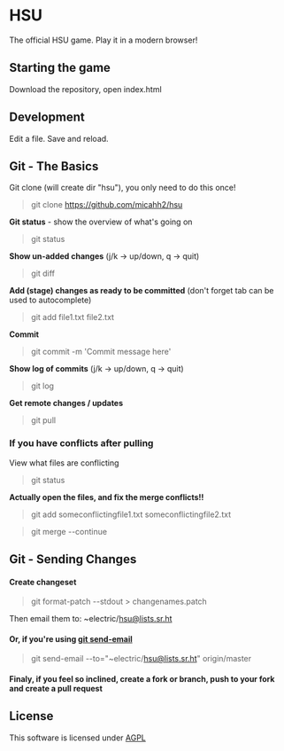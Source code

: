 # HSU

The official HSU game. Play it in a modern browser!

## Starting the game

Download the repository, open index.html

## Development

Edit a file. Save and reload.

## Git - The Basics

Git clone (will create dir "hsu"), you only need to do this once!
> git clone https://github.com/micahh2/hsu

**Git status** - show the overview of what's going on 
> git status

**Show un-added changes** (j/k -> up/down, q -> quit)
> git diff

**Add (stage) changes as ready to be committed** (don't forget tab can be used to autocomplete)
> git add file1.txt file2.txt

**Commit**
> git commit -m 'Commit message here'

**Show log of commits** (j/k -> up/down, q -> quit) 
> git log

**Get remote changes / updates**
> git pull

### If you have conflicts after pulling
View what files are conflicting
> git status

**Actually open the files, and fix the merge conflicts!!**

> git add someconflictingfile1.txt someconflictingfile2.txt

> git merge --continue

## Git - Sending Changes

#### Create changeset
> git format-patch --stdout > changenames.patch

Then email them to: ~electric/hsu@lists.sr.ht

#### Or, if you're using [git send-email](https://git-send-email.io)

> git send-email --to="~electric/hsu@lists.sr.ht" origin/master

#### Finaly, if you feel so inclined, create a fork or branch, push to your fork and create a pull request


## License

This software is licensed under [AGPL](https://www.gnu.org/licenses/agpl-3.0.en.html)

